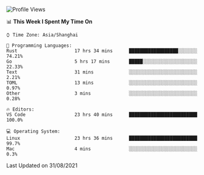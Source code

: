 <!--START_SECTION:waka-->
![Profile Views](http://img.shields.io/badge/Profile%20Views-32-blue)

📊 **This Week I Spent My Time On** 

```text
⌚︎ Time Zone: Asia/Shanghai

💬 Programming Languages: 
Rust                     17 hrs 34 mins      ██████████████████░░░░░░░   74.21% 
Go                       5 hrs 17 mins       █████░░░░░░░░░░░░░░░░░░░░   22.33% 
Text                     31 mins             ░░░░░░░░░░░░░░░░░░░░░░░░░   2.21% 
TOML                     13 mins             ░░░░░░░░░░░░░░░░░░░░░░░░░   0.97% 
Other                    3 mins              ░░░░░░░░░░░░░░░░░░░░░░░░░   0.28%

🔥 Editors: 
VS Code                  23 hrs 40 mins      █████████████████████████   100.0%

💻 Operating System: 
Linux                    23 hrs 36 mins      █████████████████████████   99.7% 
Mac                      4 mins              ░░░░░░░░░░░░░░░░░░░░░░░░░   0.3%

```


 Last Updated on 31/08/2021
<!--END_SECTION:waka-->
